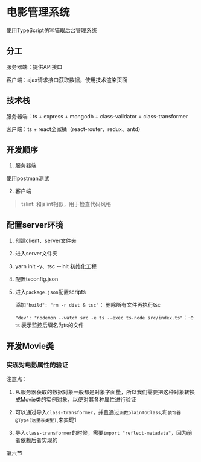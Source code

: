 # 电影管理系统

使用TypeScript仿写猫眼后台管理系统

## 分工

服务器端：提供API接口

客户端：ajax请求接口获取数据，使用技术渲染页面

## 技术栈

服务器端：ts + express + mongodb + class-validator + class-transformer

客户端：ts + react全家桶（react-router、redux、antd）

## 开发顺序

1. 服务器端

使用postman测试

2. 客户端

> tslint: 和jslint相似，用于检查代码风格

## 配置server环境

1. 创建client、server文件夹

2. 进入server文件夹

3. yarn init -y、tsc --init 初始化工程

5. 配置tsconfig.json 

6. 进入`package.json`配置scripts
  
   添加```"build": "rm -r dist & tsc"```： 删除所有文件再执行tsc

   ```"dev": "nodemon --watch src -e ts --exec ts-node src/index.ts"```：-e ts 表示监控后缀名为ts的文件

## 开发Movie类

### 实现对电影属性的验证

注意点：

1. 从服务器获取的数据对象一般都是对象字面量，所以我们需要把这种对象转换成Movie类的实例对象，以便对其各种属性进行验证

2. 可以通过导入`class-transformer`，并且通过`函数plainToClass`,和`装饰器@Type(这里写类型)`,来实现1

3. 导入`class-transformer`的时候，需要`import "reflect-metadata"`，因为前者依赖后者实现的

第六节

